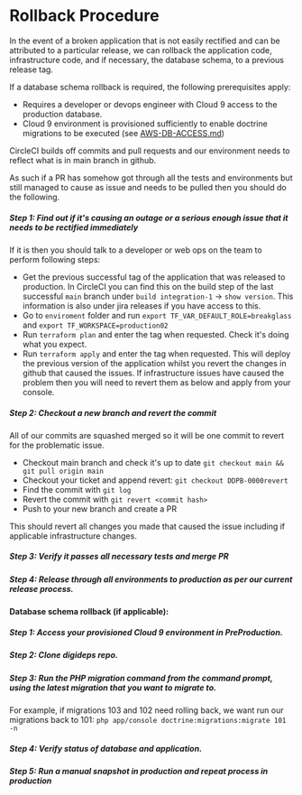 # Rollback Procedure

In the event of a broken application that is not easily rectified and can be attributed to a particular release, we can rollback the application code, infrastructure code, and if necessary, the database schema, to a previous release tag.

If a database schema rollback is required, the following prerequisites apply:
* Requires a developer or devops engineer with Cloud 9 access to the production database.
* Cloud 9 environment is provisioned sufficiently to enable doctrine migrations to be executed (see [AWS-DB-ACCESS.md](https://gitlab.service.opg.digital/opsforks/opg-digi-deps-deploy/blob/master/terraform/AWS-DB-ACCESS.md))

CircleCI builds off commits and pull requests and our environment needs to reflect what is in main branch in github.

As such if a PR has somehow got through all the tests and environments but still managed to cause as issue and needs to be pulled then you should do the following.

##### Step 1: Find out if it's causing an outage or a serious enough issue that it needs to be rectified immediately
If it is then you should talk to a developer or web ops on the team to perform following steps:
- Get the previous successful tag of the application that was released to production. In CircleCI you can find this on the build step of the last successful `main` branch under `build integration-1` -> `show version`. This information is also under jira releases if you have access to this.
- Go to `enviroment` folder and run `export TF_VAR_DEFAULT_ROLE=breakglass` and `export TF_WORKSPACE=production02`
- Run `terraform plan` and enter the tag when requested. Check it's doing what you expect.
- Run `terraform apply` and enter the tag when requested.
This will deploy the previous version of the application whilst you revert the changes in github that caused the issues. If infrastructure issues have caused the problem then you will need to revert them as below and apply from your console.

##### Step 2: Checkout a new branch and revert the commit

All of our commits are squashed merged so it will be one commit to revert for the problematic issue.
- Checkout main branch and check it's up to date `git checkout main && git pull origin main`
- Checkout your ticket and append revert: `git checkout DDPB-0000revert`
- Find the commit with `git log`
- Revert the commit with `git revert <commit hash>`
- Push to your new branch and create a PR

This should revert all changes you made that caused the issue including if applicable infrastructure changes.

##### Step 3: Verify it passes all necessary tests and merge PR

##### Step 4: Release through all environments to production as per our current release process.

#### Database schema rollback (if applicable):

##### Step 1: Access your provisioned Cloud 9 environment in PreProduction.

##### Step 2: Clone digideps repo.

##### Step 3: Run the PHP migration command from the command prompt, using the latest migration that you want to migrate to.
For example, if migrations 103 and 102 need rolling back, we want run our migrations back to 101:
`php app/console doctrine:migrations:migrate 101 -n`

##### Step 4: Verify status of database and application.

##### Step 5: Run a manual snapshot in production and repeat process in production
